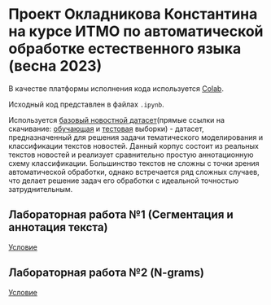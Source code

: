 # Проект Окладникова Константина на курсе ИТМО по автоматической обработке естественного языка (весна 2023)

В качестве платформы исполнения кода используется [Colab](https://colab.research.google.com/).

Исходный код представлен в файлах `.ipynb`.

Используется [базовый новостной датасет](https://huggingface.co/datasets/ag_news)(прямые ссылки на скачивание: [обучающая](https://raw.githubusercontent.com/mhjabreel/CharCnn_Keras/master/data/ag_news_csv/train.csv) и [тестовая](https://raw.githubusercontent.com/mhjabreel/CharCnn_Keras/master/data/ag_news_csv/test.csv) выборки) - датасет, предназначенный для решения задачи тематического моделирования и классификации текстов новостей. Данный корпус состоит из реальных текстов новостей и реализует сравнительно простую аннотационную схему классификации. Большинство текстов не сложны с точки зрения автоматической обработки, однако встречается ряд сложных случаев, что делает решение задач его обработки с идеальной точностью затруднительным.

## Лабораторная работа №1 (Сегментация и аннотация текста)

[Условие](../../tasks/task-01/README.md)

## Лабораторная работа №2 (N-grams)

[Условие](../../tasks/task-02/README.md)
